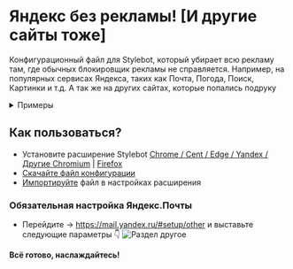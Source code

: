 # Яндекс без рекламы! [И другие сайты тоже]

Конфигурационный файл для Stylebot, который убирает всю рекламу там, где обычных блокировщик рекламы не справляется. Например, на популярных сервисах Яндекса, таких как Почта, Погода, Поиск, Картинки и т.д. А так же на других сайтах, которые попались подруку

<details>
  <summary>Примеры</summary>
  <img src="https://i.imgur.com/PctuXNX.png">
  <img src="https://i.imgur.com/wro3kAv.png">
  <img src="https://i.imgur.com/c00Tbxv.png">
</details>

## Как пользоваться?
- Установите расширение Stylebot [Chrome / Cent / Edge / Yandex / Другие Chromium](https://chrome.google.com/webstore/detail/stylebot/oiaejidbmkiecgbjeifoejpgmdaleoha?utm_source=chrome-ntp-icon) | [Firefox](https://addons.mozilla.org/ru/firefox/addon/stylebot-web/)
- <a href="https://raw.githubusercontent.com/Data-Name-ID/yandex-without-ad/main/stylebot-config.json" download>Скачайте файл конфигурации</a>
- [Импортируйте](chrome-extension://oiaejidbmkiecgbjeifoejpgmdaleoha/options/index.html) файл в настройках расширения

### Обязательная настройка Яндекс.Почты
- Перейдите -> https://mail.yandex.ru/#setup/other и выставьте следующие параметры 👇
![Раздел другое](https://i.imgur.com/kWisIHI.png)

**Всё готово, наслаждайтесь!**
